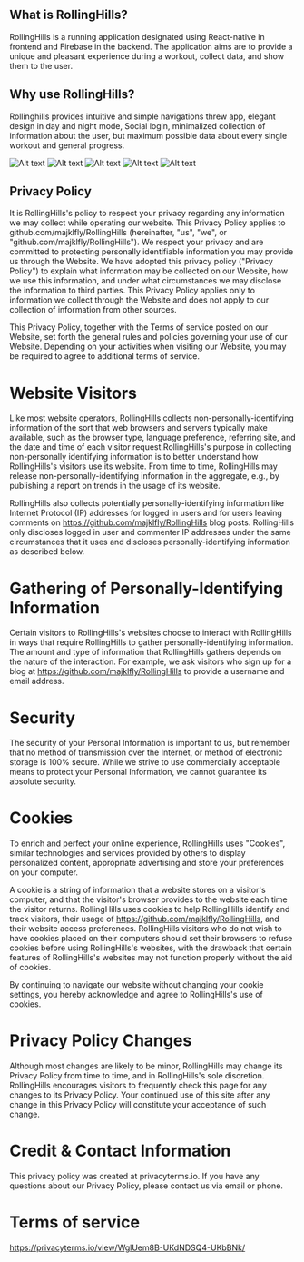## What is RollingHills?

RollingHills is a running application designated using React-native in frontend and Firebase in the backend. The application aims are to provide a unique and pleasant experience during a workout, collect data, and show them to the user.

## Why use RollingHills?

Rollinghills provides intuitive and simple navigations threw app, elegant design in day and night mode, Social login, minimalized collection of information about the user, but maximum possible data about every single workout and general progress.

![Alt text](./assets/RHMobileSlide1.png?raw=true "Title")
![Alt text](./assets/RHMobileSlide2.png?raw=true "Title")
![Alt text](./assets/RHMobileSlide3.png?raw=true "Title")
![Alt text](./assets/RHMobileSlide4.png?raw=true "Title")
![Alt text](./assets/RHMobileSlide5.png?raw=true "Title")

## Privacy Policy

It is RollingHills's policy to respect your privacy regarding any information we may collect while operating our website. This Privacy Policy applies to github.com/majklfly/RollingHills (hereinafter, "us", "we", or "github.com/majklfly/RollingHills"). We respect your privacy and are committed to protecting personally identifiable information you may provide us through the Website. We have adopted this privacy policy ("Privacy Policy") to explain what information may be collected on our Website, how we use this information, and under what circumstances we may disclose the information to third parties. This Privacy Policy applies only to information we collect through the Website and does not apply to our collection of information from other sources.

This Privacy Policy, together with the Terms of service posted on our Website, set forth the general rules and policies governing your use of our Website. Depending on your activities when visiting our Website, you may be required to agree to additional terms of service.

# Website Visitors

Like most website operators, RollingHills collects non-personally-identifying information of the sort that web browsers and servers typically make available, such as the browser type, language preference, referring site, and the date and time of each visitor request.RollingHills's purpose in collecting non-personally identifying information is to better understand how RollingHills's visitors use its website. From time to time, RollingHills may release non-personally-identifying information in the aggregate, e.g., by publishing a report on trends in the usage of its website.

RollingHills also collects potentially personally-identifying information like Internet Protocol (IP) addresses for logged in users and for users leaving comments on https://github.com/majklfly/RollingHills blog posts. RollingHills only discloses logged in user and commenter IP addresses under the same circumstances that it uses and discloses personally-identifying information as described below.

# Gathering of Personally-Identifying Information

Certain visitors to RollingHills's websites choose to interact with RollingHills in ways that require RollingHills to gather personally-identifying information. The amount and type of information that RollingHills gathers depends on the nature of the interaction. For example, we ask visitors who sign up for a blog at https://github.com/majklfly/RollingHills to provide a username and email address.

# Security

The security of your Personal Information is important to us, but remember that no method of transmission over the Internet, or method of electronic storage is 100% secure. While we strive to use commercially acceptable means to protect your Personal Information, we cannot guarantee its absolute security.

# Cookies

To enrich and perfect your online experience, RollingHills uses "Cookies", similar technologies and services provided by others to display personalized content, appropriate advertising and store your preferences on your computer.

A cookie is a string of information that a website stores on a visitor's computer, and that the visitor's browser provides to the website each time the visitor returns. RollingHills uses cookies to help RollingHills identify and track visitors, their usage of https://github.com/majklfly/RollingHills, and their website access preferences. RollingHills visitors who do not wish to have cookies placed on their computers should set their browsers to refuse cookies before using RollingHills's websites, with the drawback that certain features of RollingHills's websites may not function properly without the aid of cookies.

By continuing to navigate our website without changing your cookie settings, you hereby acknowledge and agree to RollingHills's use of cookies.

# Privacy Policy Changes

Although most changes are likely to be minor, RollingHills may change its Privacy Policy from time to time, and in RollingHills's sole discretion. RollingHills encourages visitors to frequently check this page for any changes to its Privacy Policy. Your continued use of this site after any change in this Privacy Policy will constitute your acceptance of such change.

# Credit & Contact Information

This privacy policy was created at privacyterms.io. If you have any questions about our Privacy Policy, please contact us via email or phone.

# Terms of service

https://privacyterms.io/view/WglUem8B-UKdNDSQ4-UKbBNk/
